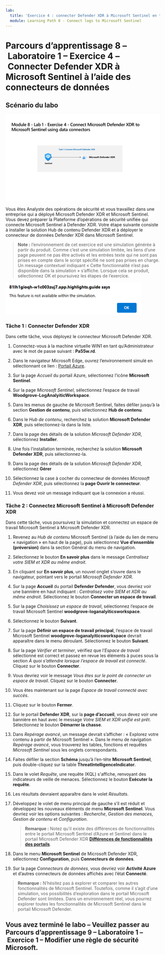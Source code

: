 ```yaml
---
lab:
  title: 'Exercice 4 : connecter Defender XDR à Microsoft Sentinel en tirant parti de connecteurs de données'
  module: Learning Path 8 - Connect logs to Microsoft Sentinel
---
```


# Parcours d’apprentissage 8 – Laboratoire 1 – Exercice 4 – Connecter Defender XDR à Microsoft Sentinel à l’aide des connecteurs de données

## Scénario du labo

![Vue d’ensemble du labo](../Media/SC-200-Lab_Diagrams_Mod8_L1_Ex4.png)

Vous êtes Analyste des opérations de sécurité et vous travaillez dans une entreprise qui a déployé Microsoft Defender XDR et Microsoft Sentinel. Vous devez préparer la Plateforme d’opérations de sécurité unifiée qui connecte Microsoft Sentinel à Defender XDR. Votre étape suivante consiste à installer la solution Hub de contenu Defender XDR et à déployer le connecteur de données Defender XDR dans Microsoft Sentinel.

>**Note :** l’environnement de cet exercice est une simulation générée à partir du produit. Comme c’est une simulation limitée, les liens d’une page peuvent ne pas être activés et les entrées texte qui ne sont pas prises en compte dans le script spécifié ne sont pas prises en charge. Un message contextuel indiquant « Cette fonctionnalité n’est pas disponible dans la simulation » s’affiche. Lorsque cela se produit, sélectionnez OK et poursuivez les étapes de l’exercice.

![Message d’erreur affiché dans une fenêtre contextuelle](../Media/simulation-pop-up-error.png)

### Tâche 1 : Connecter Defender XDR

Dans cette tâche, vous déployez le connecteur Microsoft Defender XDR.

1. Connectez-vous à la machine virtuelle WIN1 en tant qu’Administrateur avec le mot de passe suivant : **Pa55w.rd**.  

1. Dans le navigateur Microsoft Edge, ouvrez l’environnement simulé en sélectionnant ce lien : [Portail Azure]( https://app.highlights.guide/start/1c894b46-4b0a-40cb-b0f0-1e1c86c615f3?token=16d48b6c-eace-4a1f-8050-098d29d23a89).

1. Sur la page *Accueil* du portail Azure, sélectionnez l’icône **Microsoft Sentinel**.

1. Sur la page *Microsoft Sentinel*, sélectionnez l’espace de travail **Woodgrove-LogAnalyiticWorkspace**.

1. Dans les menus de gauche de Microsoft Sentinel, faites défiler jusqu’à la section **Gestion de contenu**, puis sélectionnez **Hub de contenu**.

1. Dans le *Hub de contenu*, recherchez la solution **Microsoft Defender XDR**, puis sélectionnez-la dans la liste.

1. Dans la page des détails de la solution *Microsoft Defender XDR*, sélectionnez **Installer**.

1. Une fois l’installation terminée, recherchez la solution **Microsoft Defender XDR**, puis sélectionnez-la.

1. Dans la page des détails de la solution *Microsoft Defender XDR*, sélectionnez **Gérer**

1. Sélectionnez la case à cocher du connecteur de données *Microsoft Defender XDR*, puis sélectionnez la **page Ouvrir le connecteur**.

1. Vous devez voir un message indiquant que la connexion a réussi.

### Tâche 2 : Connectez Microsoft Sentinel à Microsoft Defender XDR

Dans cette tâche, vous poursuivez la simulation et connectez un espace de travail Microsoft Sentinel à Microsoft Defender XDR.

1. Revenez au *Hub de contenu* Microsoft Sentinel (à l’aide du lien de menu « navigation » en haut de la page), puis sélectionnez **Vue d’ensemble (préversion)** dans la section Général du menu de navigation.

1. Sélectionnez le bouton **En savoir plus** dans le message *Centralisez votre SIEM et XDR au même endroit*.

1. En cliquant sur **En savoir plus**, un nouvel onglet s’ouvre dans le navigateur, pointant vers le portail *Microsoft Defender XDR*.

1. Sur la page **Accueil** du portail **Defender Defender**, vous devriez voir une bannière en haut indiquant : *Centralisez votre SIEM et XDR au même endroit*. Sélectionnez le bouton **Connecter un espace de travail**.

1. Sur la page *Choisissez un espace de travail*, sélectionnez l’espace de travail Microsoft Sentinel **woodgrove-loganalyiticsworkspace**.

1. Sélectionnez le bouton **Suivant**.

1. Sur la page **Définir un espace de travail principal**, l’espace de travail Microsoft Sentinel **woodgrove-loganalyiticsworkspace** devrait apparaître dans le menu déroulant. Sélectionnez le bouton **Suivant**.

1. Sur la page *Vérifier et terminer*, vérifiez que l’*Espace de travail* sélectionné est correct et passez en revue les éléments à puces sous la section *À quoi s’attendre lorsque l’espace de travail est connecté*. Cliquez sur le bouton **Connecter**.

1. Vous devriez voir le message *Vous êtes sur le point de connecter un espace de travail*. Cliquez sur le bouton **Connecter**.

1. Vous êtes maintenant sur la page *Espace de travail connecté avec succès*.

1. Cliquez sur le bouton **Fermer**.

1. Sur le portail **Defender XDR**, sur la **page d’accueil**, vous devez voir une bannière en haut avec le message *Votre SIEM et XDR unifié est prêt*. Sélectionnez le bouton **Démarrer la chasse**.

1. Dans *Repérage avancé*, un message devrait s’afficher : « Explorez votre contenu à partir de Microsoft Sentinel ». Dans le menu de navigation *Repérage avancé*, vous trouverez les tables, fonctions et requêtes *Microsoft Sentinel* sous les onglets correspondants.

1. Faites défiler la section **Schéma** jusqu’à l’en-tête **Microsoft Sentinel**, puis double-cliquez sur la table **ThreatIntelligenceIndicator**.

1. Dans le volet *Requête*, une requête (KQL) s'affiche, renvoyant des indicateurs de veille de menaces. Sélectionnez le bouton **Exécuter la requête**.

1. Les résultats devraient apparaître dans le volet *Résultats*.

1. Développez le volet de menu principal de gauche s’il est réduit et développez les nouveaux éléments de menu **Microsoft Sentinel**. Vous devriez voir les options suivantes : *Recherche*, *Gestion des menaces*, *Gestion de contenu* et *Configuration*.

    >**Remarque :** Notez qu’il existe des différences de fonctionnalités entre le portail Microsoft Sentinel d’Azure et Sentinel dans le portail Microsoft Defender XDR **[Différences de fonctionnalités des portails](https://learn.microsoft.com/azure/sentinel/microsoft-sentinel-defender-portal#capability-differences-between-portals)**.

1. Dans le menu **Microsoft Sentinel** de Microsoft Defender XDR, sélectionnez **Configuration**, puis **Connecteurs de données**.

1. Sur la page *Connecteurs de données*, vous devriez voir **Activité Azure** et d’autres connecteurs de données affichés avec l’état **Connecté**.

>**Remarque :** N’hésitez pas à explorer et comparer les autres fonctionnalités de Microsoft Sentinel. Toutefois, comme il s’agit d’une simulation, vos possibilités d’exploration dans le portail Microsoft Defender sont limitées. Dans un environnement réel, vous pourrez explorer toutes les fonctionnalités de Microsoft Sentinel dans le portail Microsoft Defender.

## Vous avez terminé le labo – Veuillez passer au Parcours d’apprentissage 9 – Laboratoire 1 – Exercice 1 – Modifier une règle de sécurité Microsoft.
